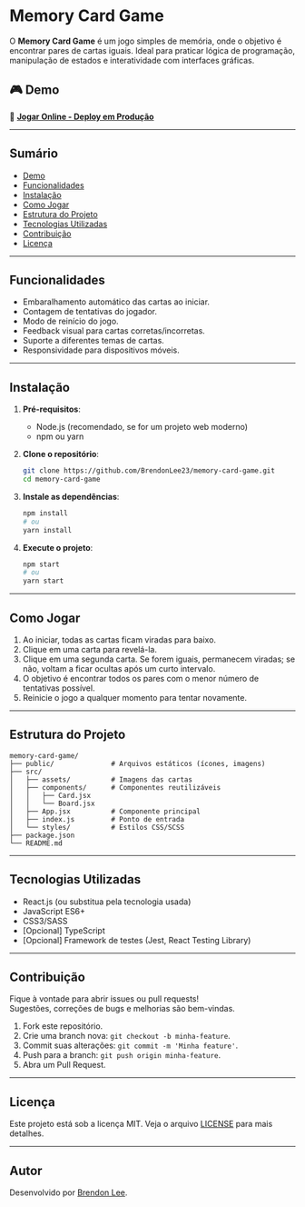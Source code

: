 # Memory Card Game

O **Memory Card Game** é um jogo simples de memória, onde o objetivo é encontrar pares de cartas iguais. Ideal para praticar lógica de programação, manipulação de estados e interatividade com interfaces gráficas.

## 🎮 Demo

🔗 **[Jogar Online - Deploy em Produção](https://memory-card-game-brendonlee23.vercel.app)**

---

## Sumário

- [Demo](#-demo)
- [Funcionalidades](#funcionalidades)
- [Instalação](#instalação)
- [Como Jogar](#como-jogar)
- [Estrutura do Projeto](#estrutura-do-projeto)
- [Tecnologias Utilizadas](#tecnologias-utilizadas)
- [Contribuição](#contribuição)
- [Licença](#licença)

---

## Funcionalidades

- Embaralhamento automático das cartas ao iniciar.
- Contagem de tentativas do jogador.
- Modo de reinício do jogo.
- Feedback visual para cartas corretas/incorretas.
- Suporte a diferentes temas de cartas.
- Responsividade para dispositivos móveis.

---

## Instalação

1. **Pré-requisitos**:
   - Node.js (recomendado, se for um projeto web moderno)
   - npm ou yarn

2. **Clone o repositório**:
   ```bash
   git clone https://github.com/BrendonLee23/memory-card-game.git
   cd memory-card-game
   ```

3. **Instale as dependências**:
   ```bash
   npm install
   # ou
   yarn install
   ```

4. **Execute o projeto**:
   ```bash
   npm start
   # ou
   yarn start
   ```

---

## Como Jogar

1. Ao iniciar, todas as cartas ficam viradas para baixo.
2. Clique em uma carta para revelá-la.
3. Clique em uma segunda carta. Se forem iguais, permanecem viradas; se não, voltam a ficar ocultas após um curto intervalo.
4. O objetivo é encontrar todos os pares com o menor número de tentativas possível.
5. Reinicie o jogo a qualquer momento para tentar novamente.

---

## Estrutura do Projeto

```
memory-card-game/
├── public/              # Arquivos estáticos (ícones, imagens)
├── src/
│   ├── assets/          # Imagens das cartas
│   ├── components/      # Componentes reutilizáveis
│   │   ├── Card.jsx
│   │   └── Board.jsx
│   ├── App.jsx          # Componente principal
│   ├── index.js         # Ponto de entrada
│   └── styles/          # Estilos CSS/SCSS
├── package.json
└── README.md
```

---

## Tecnologias Utilizadas

- React.js (ou substitua pela tecnologia usada)
- JavaScript ES6+
- CSS3/SASS
- [Opcional] TypeScript
- [Opcional] Framework de testes (Jest, React Testing Library)

---

## Contribuição

Fique à vontade para abrir issues ou pull requests!  
Sugestões, correções de bugs e melhorias são bem-vindas.

1. Fork este repositório.
2. Crie uma branch nova: `git checkout -b minha-feature`.
3. Commit suas alterações: `git commit -m 'Minha feature'`.
4. Push para a branch: `git push origin minha-feature`.
5. Abra um Pull Request.

---

## Licença

Este projeto está sob a licença MIT. Veja o arquivo [LICENSE](LICENSE) para mais detalhes.

---

## Autor

Desenvolvido por [Brendon Lee](https://github.com/BrendonLee23).
